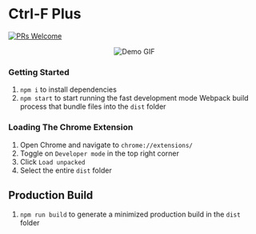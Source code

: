 # Ctrl-F Plus

[![PRs Welcome](https://img.shields.io/badge/PRs-welcome-brightgreen.svg?style=flat-square)](https://makeapullrequest.com)

<p align="center">
  <img src="assets/ctrl-f-resized-gif.gif" alt="Demo GIF">
</p>


### Getting Started

1. `npm i` to install dependencies
2. `npm start` to start running the fast development mode Webpack build process that bundle files into the `dist` folder


### Loading The Chrome Extension

1. Open Chrome and navigate to `chrome://extensions/`
2. Toggle on `Developer mode` in the top right corner
3. Click `Load unpacked`
4. Select the entire `dist` folder


## Production Build
1. `npm run build` to generate a minimized production build in the `dist` folder



